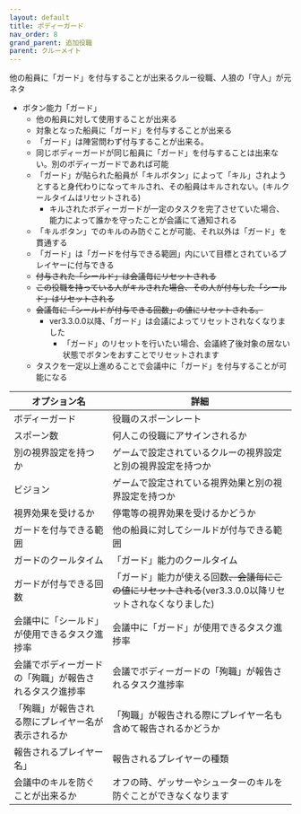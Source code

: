 ```yaml
---
layout: default
title: ボディーガード
nav_order: 8
grand_parent: 追加役職
parent: クルーメイト
---
```


他の船員に「ガード」を付与することが出来るクルー役職、人狼の「守人」が元ネタ<br>
* ボタン能力「ガード」
  * 他の船員に対して使用することが出来る
  * 対象となった船員に「ガード」を付与することが出来る
  * 「ガード」は陣営問わず付与することが出来る。
  * 同じボディーガードが同じ船員に「ガード」を付与することは出来ない。別のボディーガードであれば可能
  * 「ガード」が貼られた船員が「キルボタン」によって「キル」されようとすると身代わりになってキルされ、その船員はキルされない。(キルクールタイムはリセットされる)
    * キルされたボディーガードが一定のタスクを完了させていた場合、能力によって誰かを守ったことが会議にて通知される
  * 「キルボタン」でのキルのみ防ぐことが可能、それ以外は「ガード」を貫通する
  * 「ガード」は「ガードを付与できる範囲」内にいて目標とされているプレイヤーに付与できる
  * ~~付与された「シールド」は会議毎にリセットされる~~
  * ~~この役職を持っている人がキルされた場合、その人が付与した「シールド」はリセットされる~~
  * ~~会議毎に「シールドが付与できる回数」の値にリセットされる。~~
    * ver3.3.0.0以降、「ガード」は会議によってリセットされなくなりました
      * 「ガード」のリセットを行いたい場合、会議終了後対象の居ない状態でボタンをおすことでリセットされます
  * タスクを一定以上進めることで会議中に「ガード」を付与することが可能になる

|  オプション名 |  詳細  |
| ---- | ---- |
|  ボディーガード  | 役職のスポーンレート |
|  スポーン数  | 何人この役職にアサインされるか |
|  別の視界設定を持つか  |  ゲームで設定されているクルーの視界設定と別の視界設定を持つか  |
|  ビジョン  |  ゲームで設定されている視界効果と別の視界設定を持つか  |
|  視界効果を受けるか  |  停電等の視界効果を受けるかどうか  |
| ガードを付与できる範囲  | 他の船員に対してシールドが付与できる範囲 |
| ガードのクールタイム  | 「ガード」能力のクールタイム |
| ガードが付与できる回数  | 「ガード」能力が使える回数~~、会議毎にこの値にリセットされる~~(ver3.3.0.0以降リセットされなくなりました) |
| 会議中に「シールド」が使用できるタスク進捗率 | 会議中に「ガード」が使用できるタスク進捗率 |
| 会議でボディーガードの「殉職」が報告されるタスク進捗率 | 会議でボディーガードの「殉職」が報告されるタスク進捗率 |
| 「殉職」が報告される際にプレイヤー名が表示されるか | 「殉職」が報告される際にプレイヤー名も含めて報告されるかどうか |
| 報告されるプレイヤー名」 | 報告されるプレイヤーの種類 |
| 会議中のキルを防ぐことが出来るか | オフの時、ゲッサーやシューターのキルを防ぐことができなくなります |

